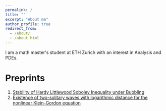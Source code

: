 ```yaml
---
permalink: /
title: ""
excerpt: "About me"
author_profile: true
redirect_from: 
  - /about/
  - /about.html
---
```

I am a math master's student at ETH Zurich with an interest in Analysis and PDEs.

Preprints
===
1. [Stability of Hardy Littlewood Sobolev Inequality under Bubbling](https://arxiv.org/abs/2109.12610)
2.  [Existence of two-solitary waves with logarithmic distance for the nonlinear Klein-Gordon equation](https://arxiv.org/abs/2010.04852)
